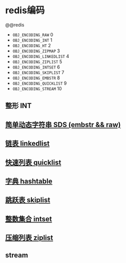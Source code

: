 # redis编码

@@redis

- `OBJ_ENCODING_RAW` 0
- `OBJ_ENCODING_INT` 1
- `OBJ_ENCODING_HT` 2
- `OBJ_ENCODING_ZIPMAP` 3
- `OBJ_ENCODING_LINKEDLIST` 4
- `OBJ_ENCODING_ZIPLIST` 5
- `OBJ_ENCODING_INTSET` 6
- `OBJ_ENCODING_SKIPLIST` 7  
- `OBJ_ENCODING_EMBSTR` 8
- `OBJ_ENCODING_QUICKLIST` 9
- `OBJ_ENCODING_STREAM` 10

## 整形 INT

## [简单动态字符串 SDS (embstr && raw)](redis-encoding-sds.md)

## [链表 linkedlist](redis-encoding-linkedlist.md)

## [快速列表 quicklist](redis-encoding-quicklist.md)

## [字典 hashtable](redis-encoding-hashtable.md)

## [跳跃表 skiplist](redis-encoding-skiplist.md)

## [整数集合 intset](redis-encoding-intset.md)

## [压缩列表 ziplist](redis-encoding-ziplist.md)

## stream

